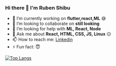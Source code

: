 ### Hi there 👋 I'm Ruben Shibu

<!--
**rubenshibu/rubenshibu** is a ✨ _special_ ✨ repository because its `README.md` (this file) appears on your GitHub profile.
- 🌱 I’m currently learning ....
- 😄 Pronouns: ... :blush:
Here are some ideas to get you started:
[![Top Langs](https://github-readme-stats.vercel.app/api/top-langs/?username=rubenshibu&hide=javascript,html)](https://github.com/rubenshibu/github-readme-stats)


<details>
      <summary>⚡ Github Stats</summary>
  <img align="center" alt="my github stats" src="https://github-readme-stats.rubenshibu.vercel.app/api?username=rubenshibu&show_icons=true&hide_border=true" />
  </details>


-->

- 🔭 I’m currently working on **flutter,react,ML** :sweat_smile:
- 👯 I’m looking to collaborate on **still looking**
- 🤔 I’m looking for help with **ML, React, Node** 
- 💬 Ask me about **React, HTML, CSS, JS, Linux** :neutral_face:
- 📫 How to reach me: [Linkedin](https://www.linkedin.com/in/ruben-shibu-b7607b183/)
- ⚡ Fun fact: :innocent:






[![Top Langs](https://github-readme-stats.vercel.app/api/top-langs/?username=rubenshibu&hide=javascript,html)](https://github.com/rubenshibu/github-readme-stats)




